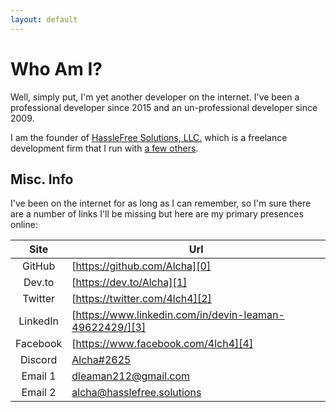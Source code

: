 ```yaml
---
layout: default
---
```


# Who Am I?

Well, simply put, I'm yet another developer on the internet. I've been a professional developer since 2015 and an un-professional developer since 2009.

I am the founder of [HassleFree Solutions, LLC.][8] which is a freelance development firm that I run with [a few others][9].

## Misc. Info

I've been on the internet for as long as I can remember, so I'm sure there are a number of links I'll be missing but here are my primary presences online:

| Site    | Url |
|:-------:|-----|
| GitHub  | [https://github.com/Alcha][0] |
| Dev.to  | [https://dev.to/Alcha][1] |
| Twitter | [https://twitter.com/4lch4][2] |
| LinkedIn | [https://www.linkedin.com/in/devin-leaman-49622429/][3] |
| Facebook | [https://www.facebook.com/4lch4][4] |
| Discord | [Alcha#2625][5] |
| Email 1 | [dleaman212@gmail.com][7] |
| Email 2 | [alcha@hasslefree.solutions][6] |

[0]: https://github.com/Alcha
[1]: https://dev.to/Alcha
[2]: https://twitter.com/4lch4
[3]: https://www.linkedin.com/in/devin-leaman-49622429/
[4]: https://www.facebook.com/4lch4
[5]: https://discord.gg/W72x4Ks
[6]: mailto:alcha@hasslefree.solutions
[7]: mailto:dleaman212@gmail.com
[8]: https://hasslefree.solutions
[9]: https://hasslefree.solutions/#the-team